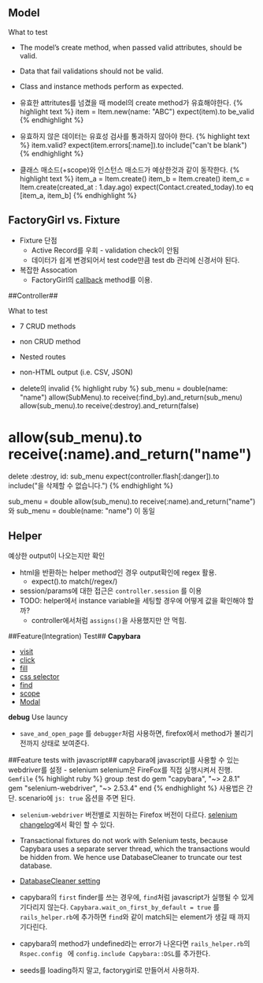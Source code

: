 

## Model ##

What to test
- The model’s create method, when passed valid attributes, should be valid.
- Data that fail validations should not be valid.
- Class and instance methods perform as expected.

- 유효한 attritutes를 넘겼을 때 model의 create method가 유효해야한다.
    {% highlight text %}
        item = Item.new(name: "ABC")
        expect(item).to be_valid
    {% endhighlight %}
- 유효하지 않은 데이터는 유효성 검사를 통과하지 않아야 한다.
    {% highlight text %}
        item.valid?
        expect(item.errors[:name]).to include("can't be blank")
    {% endhighlight %}
- 클래스 매소드(+scope)와 인스턴스 매소드가 예상한것과 같이 동작한다.
    {% highlight text %}
        item_a = Item.create()
        item_b = Item.create()
        item_c = Item.create(created_at : 1.day.ago)
        expect(Contact.created_today).to eq [item_a, item_b]
    {% endhighlight %}

## FactoryGirl vs. Fixture ##
- Fixture 단점
    - Active Record를 우회 - validation check이 안됨
    - 데이터가 쉽게 변경되어서 test code만큼 test db 관리에 신경서야 된다.
- 복잡한 Assocation
    - FactoryGirl의 [callback](http://robots.thoughtbot.com/post/23039827914/get-your-callbacks-on-with-factory-girl-3-3) method를 이용.

##Controller##

What to test
- 7 CRUD methods
- non CRUD method
- Nested routes
- non-HTML output (i.e. CSV, JSON)

- delete의 invalid
{% highlight ruby %}
sub_menu = double(name: "name")
allow(SubMenu).to receive(:find_by).and_return(sub_menu)
allow(sub_menu).to receive(:destroy).and_return(false)
# allow(sub_menu).to receive(:name).and_return("name")
delete :destroy, id: sub_menu
expect(controller.flash[:danger]).to include("을 삭제할 수 없습니다.")
{% endhighlight %}

sub_menu = double
allow(sub_menu).to receive(:name).and_return("name")
와 
sub_menu = double(name: "name")
이 동일

## Helper ##

예상한 output이 나오는지만 확인
- html을 반환하는 helper method인 경우 output확인에 regex 활용.
    - expect().to match(/regex/)
- session/params에 대한 접근은 `controller.session` 를 이용
- TODO: helper에서 instance variable을 세팅할 경우에 어떻게 값을 확인해야 할까?
    + controller에서처럼 `assigns()`을 사용했지만 안 먹힘.

##Feature(Integration) Test##
**Capybara**
- [visit](https://github.com/jnicklas/capybara#navigating)
- [click](https://github.com/jnicklas/capybara#clicking-links-and-buttons)
- [fill](https://github.com/jnicklas/capybara#interacting-with-forms)
- [css selector](https://github.com/jnicklas/capybara#querying)
- [find](https://github.com/jnicklas/capybara#finding)
- [scope](https://github.com/jnicklas/capybara#scoping)
- [Modal](https://github.com/jnicklas/capybara#modals)

**debug**
Use launcy
- `save_and_open_page` 를 `debugger`처럼 사용하면, firefox에서 method가 불리기 전까지 상태로 보여준다.

##Feature tests with javascript##
capybara에 javascript를 사용할 수 있는 webdriver를 설정 - selenium
selenium은 FireFox를 직접 실행시켜서 진행.
`Gemfile`
{% highlight ruby %}
group :test do
  gem "capybara", "~> 2.8.1"
  gem "selenium-webdriver", "~> 2.53.4"
end
{% endhighlight %}
사용법은 간단. scenario에 `js: true` 옵션을 주면 된다.

- `selenium-webdriver` 버전별로 지원하는 Firefox 버전이 다르다. [selenium changelog](https://github.com/SeleniumHQ/selenium/blob/master/rb/CHANGES)에서 확인 할 수 있다.
- Transactional fixtures do not work with Selenium tests, because Capybara uses a separate server thread, which the transactions would be hidden from. We hence use DatabaseCleaner to truncate our test database.
- [DatabaseCleaner setting](https://github.com/DatabaseCleaner/database_cleaner#rspec-with-capybara-example)
- capybara의 `first` finder를 쓰는 경우에, `find`처럼 javascript가 실행될 수 있게 기다리지 않는다. `Capybara.wait_on_first_by_default = true` 를 `rails_helper.rb`에 추가하면 `find`와 같이 match되는 element가 생길 때 까지 기다린다.
- capybara의 method가 undefined라는 error가 나온다면 `rails_helper.rb`의 `Rspec.config ` 에 `config.include Capybara::DSL`를 추가한다.


- seeds를 loading하지 말고, factorygirl로 만들어서 사용하자.
